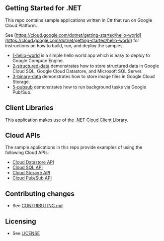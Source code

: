 ## Getting Started for .NET

This repo contains sample applications written in C# that run on Google Cloud Platform.

See [https://cloud.google.com/dotnet/getting-started/hello-world](https://cloud.google.com/dotnet/getting-started/hello-world) for instructions on how to build, run, and deploy the samples.

- [1-hello-world](1-hello-world) is a simple hello world app which is easy to deploy to Google Compute Engine.
- [2-structured-data](2-structured-data) demonstrates how to store structured data in Google Cloud SQL, Google Cloud Datastore, and Microsoft SQL Server.
- [3-binary-data](3-binary-data) demonstrates how to store image files in Google Cloud Storage.
- [5-pubsub](5-pubsub) demonstrates how to run background tasks via Google Pub/Sub.

## Client Libraries
This application makes use of the [.NET Cloud Client Library].

## Cloud APIs

The sample applications in this repo provide examples of using the following Cloud APIs:

* [Cloud Datastore API]
* [Cloud SQL API]
* [Cloud Storage API]
* [Cloud Pub/Sub API]

## Contributing changes

* See [CONTRIBUTING.md](../CONTRIBUTING.md)

## Licensing

* See [LICENSE](../LICENSE)

[.NET Cloud Client Library]: https://github.com/googlecloudplatform/gcloud-dotnet
[Cloud Datastore API]: https://developers.google.com/api-client-library/dotnet/apis/datastore/v1beta3
[Cloud SQL API]: https://cloud.google.com/sql/docs/admin-api/
[Cloud Storage API]: http://googlecloudplatform.github.io/gcloud-dotnet/index.html
[Cloud Pub/Sub API]: https://developers.google.com/api-client-library/dotnet/apis/pubsub/v1
